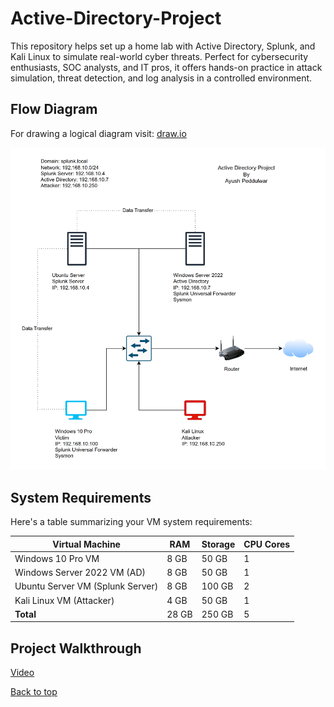 # Active-Directory-Project
This repository helps set up a home lab with Active Directory, Splunk, and Kali Linux to simulate real-world cyber threats. Perfect for cybersecurity enthusiasts, SOC analysts, and IT pros, it offers hands-on practice in attack simulation, threat detection, and log analysis in a controlled environment.

## Flow Diagram
For drawing a logical diagram visit: [draw.io](https://app.diagrams.net/)

<img src="https://github.com/AyushPeddulwar/Active-Directory-Project/blob/main/flow%202.png" width=700>
<br>

## System Requirements
Here's a table summarizing your VM system requirements:

| **Virtual Machine**              | **RAM** | **Storage** | **CPU Cores** |
|----------------------------------|---------|-------------|---------------|
| Windows 10 Pro VM                | 8 GB    | 50 GB       | 1             |
| Windows Server 2022 VM (AD)      | 8 GB    | 50 GB       | 1             |
| Ubuntu Server VM (Splunk Server) | 8 GB    | 100 GB      | 2             |
| Kali Linux VM (Attacker)         | 4 GB    | 50 GB       | 1             |
| **Total**                        | 28 GB   | 250 GB      | 5             |

## Project Walkthrough
[Video](https://www.linkedin.com/posts/ayushpeddulwar_cybersecurity-homelab-socanalyst-activity-7374539883928858624-jBaE?utm_source=social_share_send&utm_medium=member_desktop_web&rcm=ACoAAD9CHAsBMS95J7Eqx2XpLa3z5RSAweTm63I)

[Back to top](#active-directory-project)
